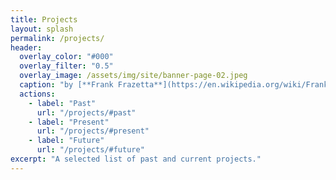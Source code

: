 ```yaml
---
title: Projects
layout: splash
permalink: /projects/
header:
  overlay_color: "#000"
  overlay_filter: "0.5"
  overlay_image: /assets/img/site/banner-page-02.jpeg
  caption: "by [**Frank Frazetta**](https://en.wikipedia.org/wiki/Frank_Frazetta)"
  actions:
    - label: "Past"
      url: "/projects/#past"
    - label: "Present"
      url: "/projects/#present"
    - label: "Future"
      url: "/projects/#future"
excerpt: "A selected list of past and current projects."
---
```

